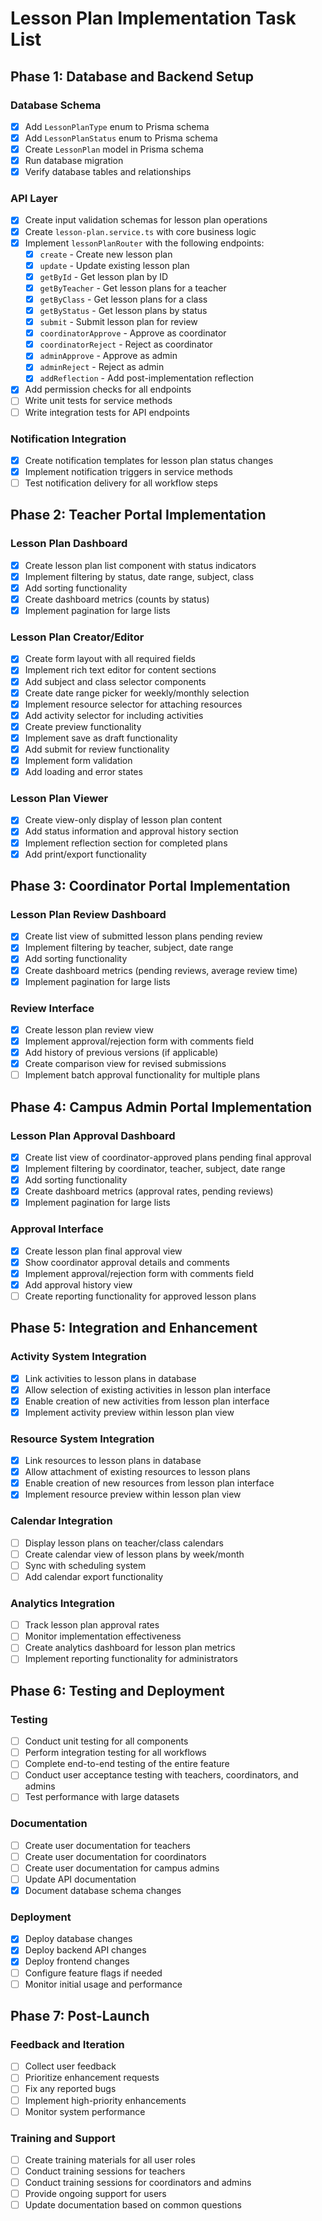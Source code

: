 # Lesson Plan Implementation Task List

## Phase 1: Database and Backend Setup

### Database Schema
- [x] Add `LessonPlanType` enum to Prisma schema
- [x] Add `LessonPlanStatus` enum to Prisma schema
- [x] Create `LessonPlan` model in Prisma schema
- [x] Run database migration
- [x] Verify database tables and relationships

### API Layer
- [x] Create input validation schemas for lesson plan operations
- [x] Create `lesson-plan.service.ts` with core business logic
- [x] Implement `lessonPlanRouter` with the following endpoints:
  - [x] `create` - Create new lesson plan
  - [x] `update` - Update existing lesson plan
  - [x] `getById` - Get lesson plan by ID
  - [x] `getByTeacher` - Get lesson plans for a teacher
  - [x] `getByClass` - Get lesson plans for a class
  - [x] `getByStatus` - Get lesson plans by status
  - [x] `submit` - Submit lesson plan for review
  - [x] `coordinatorApprove` - Approve as coordinator
  - [x] `coordinatorReject` - Reject as coordinator
  - [x] `adminApprove` - Approve as admin
  - [x] `adminReject` - Reject as admin
  - [x] `addReflection` - Add post-implementation reflection
- [x] Add permission checks for all endpoints
- [ ] Write unit tests for service methods
- [ ] Write integration tests for API endpoints

### Notification Integration
- [x] Create notification templates for lesson plan status changes
- [x] Implement notification triggers in service methods
- [ ] Test notification delivery for all workflow steps

## Phase 2: Teacher Portal Implementation

### Lesson Plan Dashboard
- [x] Create lesson plan list component with status indicators
- [x] Implement filtering by status, date range, subject, class
- [x] Add sorting functionality
- [x] Create dashboard metrics (counts by status)
- [x] Implement pagination for large lists

### Lesson Plan Creator/Editor
- [x] Create form layout with all required fields
- [x] Implement rich text editor for content sections
- [x] Add subject and class selector components
- [x] Create date range picker for weekly/monthly selection
- [x] Implement resource selector for attaching resources
- [x] Add activity selector for including activities
- [x] Create preview functionality
- [x] Implement save as draft functionality
- [x] Add submit for review functionality
- [x] Implement form validation
- [x] Add loading and error states

### Lesson Plan Viewer
- [x] Create view-only display of lesson plan content
- [x] Add status information and approval history section
- [x] Implement reflection section for completed plans
- [x] Add print/export functionality

## Phase 3: Coordinator Portal Implementation

### Lesson Plan Review Dashboard
- [x] Create list view of submitted lesson plans pending review
- [x] Implement filtering by teacher, subject, date range
- [x] Add sorting functionality
- [x] Create dashboard metrics (pending reviews, average review time)
- [x] Implement pagination for large lists

### Review Interface
- [x] Create lesson plan review view
- [x] Implement approval/rejection form with comments field
- [x] Add history of previous versions (if applicable)
- [x] Create comparison view for revised submissions
- [ ] Implement batch approval functionality for multiple plans

## Phase 4: Campus Admin Portal Implementation

### Lesson Plan Approval Dashboard
- [x] Create list view of coordinator-approved plans pending final approval
- [x] Implement filtering by coordinator, teacher, subject, date range
- [x] Add sorting functionality
- [x] Create dashboard metrics (approval rates, pending reviews)
- [x] Implement pagination for large lists

### Approval Interface
- [x] Create lesson plan final approval view
- [x] Show coordinator approval details and comments
- [x] Implement approval/rejection form with comments field
- [x] Add approval history view
- [ ] Create reporting functionality for approved lesson plans

## Phase 5: Integration and Enhancement

### Activity System Integration
- [x] Link activities to lesson plans in database
- [x] Allow selection of existing activities in lesson plan interface
- [x] Enable creation of new activities from lesson plan interface
- [x] Implement activity preview within lesson plan view

### Resource System Integration
- [x] Link resources to lesson plans in database
- [x] Allow attachment of existing resources to lesson plans
- [x] Enable creation of new resources from lesson plan interface
- [x] Implement resource preview within lesson plan view

### Calendar Integration
- [ ] Display lesson plans on teacher/class calendars
- [ ] Create calendar view of lesson plans by week/month
- [ ] Sync with scheduling system
- [ ] Add calendar export functionality

### Analytics Integration
- [ ] Track lesson plan approval rates
- [ ] Monitor implementation effectiveness
- [ ] Create analytics dashboard for lesson plan metrics
- [ ] Implement reporting functionality for administrators

## Phase 6: Testing and Deployment

### Testing
- [ ] Conduct unit testing for all components
- [ ] Perform integration testing for all workflows
- [ ] Complete end-to-end testing of the entire feature
- [ ] Conduct user acceptance testing with teachers, coordinators, and admins
- [ ] Test performance with large datasets

### Documentation
- [ ] Create user documentation for teachers
- [ ] Create user documentation for coordinators
- [ ] Create user documentation for campus admins
- [ ] Update API documentation
- [x] Document database schema changes

### Deployment
- [x] Deploy database changes
- [x] Deploy backend API changes
- [x] Deploy frontend changes
- [ ] Configure feature flags if needed
- [ ] Monitor initial usage and performance

## Phase 7: Post-Launch

### Feedback and Iteration
- [ ] Collect user feedback
- [ ] Prioritize enhancement requests
- [ ] Fix any reported bugs
- [ ] Implement high-priority enhancements
- [ ] Monitor system performance

### Training and Support
- [ ] Create training materials for all user roles
- [ ] Conduct training sessions for teachers
- [ ] Conduct training sessions for coordinators and admins
- [ ] Provide ongoing support for users
- [ ] Update documentation based on common questions
